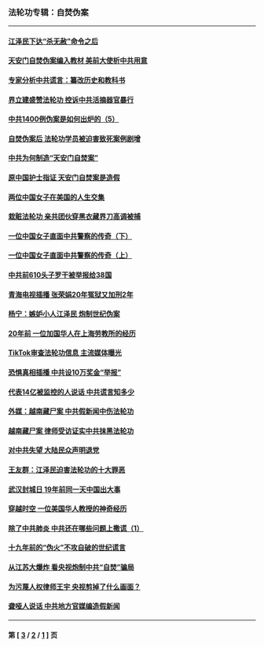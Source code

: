 ### 法轮功专辑：自焚伪案
---
#### [江泽民下达“杀无赦”命令之后](../../pages/nf5562/n13878084.md?01050430) 
#### [天安门自焚伪案编入教材 美前大使析中共用意](../../pages/nf5562/n13791932.md?01050430) 
#### [专家分析中共谎言：纂改历史和教科书](../../pages/nf5562/n13781542.md?01050430) 
#### [界立建盛赞法轮功 控诉中共活摘器官暴行](../../pages/nf5562/n13781971.md?01050430) 
#### [中共1400例伪案是如何出炉的（5）](../../pages/nf5562/n13226831.md?01050430) 
#### [自焚伪案后 法轮功学员被迫害致死案例剧增](../../pages/nf5562/n13190600.md?01050430) 
#### [中共为何制造“天安门自焚案”](../../pages/nf5562/n13183270.md?01050430) 
#### [原中国护士指证 天安门自焚案是造假](../../pages/nf5562/n13172289.md?01050430) 
#### [两位中国女子在美国的人生交集](../../pages/nf5562/n13156138.md?01050430) 
#### [栽赃法轮功 亲共团伙穿黑衣藏界刀高调被捕](../../pages/nf5562/n13073780.md?01050430) 
#### [一位中国女子直面中共警察的传奇（下）](../../pages/nf5562/n12989706.md?01050430) 
#### [一位中国女子直面中共警察的传奇（上）](../../pages/nf5562/n12985072.md?01050430) 
#### [中共前610头子罗干被举报给38国](../../pages/nf5562/n12975419.md?01050430) 
#### [青海电视插播 张荣娟20年冤狱又加刑2年](../../pages/nf5562/n12738166.md?01050430) 
#### [杨宁：嫉妒小人江泽民 炮制世纪伪案](../../pages/nf5562/n12724108.md?01050430) 
#### [20年前 一位加国华人在上海劳教所的经历](../../pages/nf5562/n12707932.md?01050430) 
#### [TikTok审查法轮功信息 主流媒体曝光](../../pages/nf5562/n12362336.md?01050430) 
#### [恐惧真相插播 中共设10万奖金“举报”](../../pages/nf5562/n12306396.md?01050430) 
#### [代表14亿被监控的人说话 中共谎言知多少](../../pages/nf5562/n12297484.md?01050430) 
#### [外媒：越南藏尸案 中共假新闻中伤法轮功](../../pages/nf5562/n12264411.md?01050430) 
#### [越南藏尸案 律师受访证实中共抹黑法轮功](../../pages/nf5562/n12261878.md?01050430) 
#### [对中共失望 大陆民众声明退党](../../pages/nf5562/n12187315.md?01050430) 
#### [王友群：江泽民迫害法轮功的十大罪恶](../../pages/nf5562/n12169074.md?01050430) 
#### [武汉封城日 19年前同一天中国出大事](../../pages/nf5562/n12150901.md?01050430) 
#### [穿越时空  一位美国华人教授的神奇经历](../../pages/nf5562/n12097460.md?01050430) 
#### [除了中共肺炎 中共还在哪些问题上撒谎（1）](../../pages/nf5562/n11955770.md?01050430) 
#### [十九年前的“伪火”不攻自破的世纪谎言](../../pages/nf5562/n11813238.md?01050430) 
#### [从江苏大爆炸 看央视炮制中共“自焚”骗局](../../pages/nf5562/n11140275.md?01050430) 
#### [为污蔑人权律师王宇 央视剪掉了什么画面？](../../pages/nf5562/n11130142.md?01050430) 
#### [聋哑人说话 中共地方官媒编造假新闻](../../pages/nf5562/n11006067.md?01050430) 

---
#### 第 [ [3](./3.md?01050430) / [2](./2.md?01050430) / [1](./1.md?01050430) ] 页
